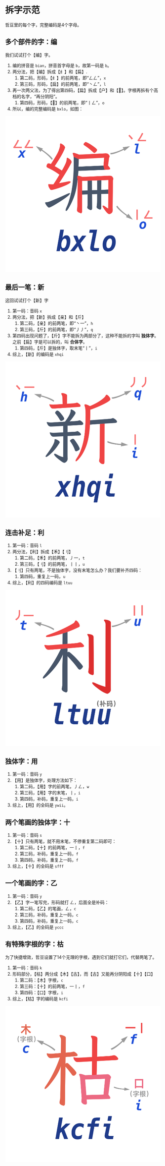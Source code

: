 # 拆字示范
哲豆里的每个字，完整编码是4个字母。

## 多个部件的字：编
我们试试打个【编】字。

1. 编的拼音是 `bian`，拼音首字母是 `b`，故第一码是 `b`。
2. 两分法，把【编】拆成【纟】和【扁】.
   1. 第二码，形码，【纟】的前两笔，即“ㄥㄥ”，`x`
   2. 第三码，形码，【扁】的前两笔，即“丶ㄥ”，`l`
3. 再一次两父法，为了得出第四码，【扁】拆成【户】和【𠕁】。字根再拆有个高档的名字，“再分阴阳”。
   1. 第四码，形码，【𠕁】的前两笔，即“丨ㄥ”，`o`
4. 所以，编的完整编码是 `bxlo`，如图：

![拆分【编】](./assets/bian.svg)

## 最后一笔：新
这回试试打个【新】字

1. 第一码：音码 `x`
2. 两分法，把【新】拆成【亲】和【斤】
   1. 第二码，【亲】的前两笔，即“丶一”，`h`
   2. 第三码，【斤】的前两笔，即“丿丿”，`q`
3. 第四码出现问题了，【斤】字不能拆为两部分了，这种不能拆的字叫 **独体字**。之前【扁】字是可以拆的，叫 **合体字**。
   1. 第四码，【斤】是独体字，取末笔“丨”，`i`
4. 综上，【新】的编码是 `xhqi`

![拆分【新】](./assets/xin.svg)

## 连击补足：利
1. 第一码：音码 `l`
2. 两分法，【利】拆成【禾】【刂】
    1. 第二码，【禾】的前两笔，丿一，`t`
    2. 第三码，【刂】的前两笔，丨丨，`u`
 3. 【刂】只有两笔，不是独体字，没有末笔怎么办？我们要补齐四码：
    1. 第四码，重复上一码，`u`
 4. 综上，【利】的四码编码是 `ltuu`

![拆分【利】](./assets/li.svg)

## 独体字：用
1. 第一码：音码 `y`
2. 【用】是独体字，处理方法如下：
   1. 第二码，【用】字的前两笔，丿ㄥ，`w`
   2. 第三码，【用】字的末笔，丨，`i`
   3. 第四码，补码，重复上一码，`i`
3. 综上，【用】的全码是 `ywii`。

## 两个笔画的独体字：十
1. 第一码：音码 `s`
2. 【十】只有两笔，就不用末笔，不停重复第二码即可：
   1. 第二码，【十】的前两笔，一丨，`f`
   2. 第三码，补码，重复上一码，`f`
   3. 第四码，补码，重复上一码，`f`
3. 综上，【十】的全码是 `sfff`

## 一个笔画的字：乙
1. 第一码：音码 `y`
2. 【乙】字一笔写完，形码就打 ㄥ，后面全是补码：
   1. 第二码，【乙】的笔画，ㄥ，`c`
   2. 第三码，补码，重复上一码，`c`
   3. 第四码，补码，重复上一码，`c`
3. 综上，【乙】的全码是 `yccc`

## 有特殊字根的字：枯
为了快捷增效，哲豆设置了14个无理的字根，遇到它们就打它们，代替两笔了。

1. 第一码：音码 `k`
2. 形码部分，【枯】两分成【木】【古】，而【古】又能再分阴阳成【十】【口】
   1. 第二码：【木】字根，`c`
   2. 第三码：【十】的前两笔，一丨，`f`
   3. 第四码：【口】字根，`i`
3. 综上，【枯】字的编码是 `kcfi`

![拆分【枯】](./assets/ku.svg)